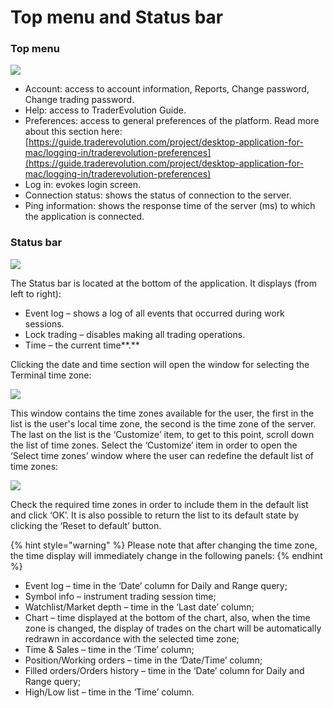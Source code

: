 # Top menu and Status bar

### Top menu

![](../../../.gitbook/assets/top-menu.png)

*  Account: access to account information, Reports, Change password, Change trading password.
* Help: access to TraderEvolution Guide. 
* Preferences: access to general preferences of the platform. Read more about this section here: [https://guide.traderevolution.com/project/desktop-application-for-mac/logging-in/traderevolution-preferences](https://guide.traderevolution.com/project/desktop-application-for-mac/logging-in/traderevolution-preferences)
*  Log in: evokes login screen.
* Connection status: shows the status of connection to the server. 
* Ping information: shows the response time of the server \(ms\) to which the application is connected.

### **Status bar**

![](../../../.gitbook/assets/status-bar-smaller.png)

The Status bar is located at the bottom of the application. It displays \(from left to right\):

* Event log – shows a log of all events that occurred during work sessions.
* Lock trading – disables making all trading operations.
* Time – the current time**.**

 Clicking the date and time section will open the window for selecting the Terminal time zone:

![](../../../.gitbook/assets/image%20%2866%29.png)

This window contains the time zones available for the user, the first in the list is the user's local time zone, the second is the time zone of the server. The last on the list is the ‘Customize’ item, to get to this point, scroll down the list of time zones. Select the ‘Customize’ item in order to open the ‘Select time zones’ window where the user can redefine the default list of time zones:

![](../../../.gitbook/assets/image%20%2864%29.png)

Check the required time zones in order to include them in the default list and click ‘OK’. It is also possible to return the list to its default state by clicking the ‘Reset to default’ button.

{% hint style="warning" %}
Please note that after changing the time zone, the time display will immediately change in the following panels:
{% endhint %}

* Event log – time in the ‘Date’ column for Daily and Range query;
* Symbol info – instrument trading session time;
* Watchlist/Market depth – time in the ‘Last date’ column;
* Chart – time displayed at the bottom of the chart, also, when the time zone is changed, the display of trades on the chart will be automatically redrawn in accordance with the selected time zone;
* Time & Sales – time in the ‘Time’ column;
* Position/Working orders – time in the ‘Date/Time’ column;
* Filled orders/Orders history – time in the ‘Date’ column for Daily and Range query;
* High/Low list – time in the ‘Time’ column.  

